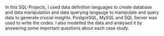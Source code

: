 In this SQL-Projects, I used data definition languages to create database and data manipulation and data querying langauge to manipulate and query data to generate crucial insights.
PostgreSQL, MySQL and SQL Server was used to write the codes.
I also modelled the data and analysed it by answering some important questions about each case study.

